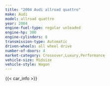 ```yaml
---
title: "2004 Audi allroad quattro"
make: Audi
model: allroad quattro
year: 2004
engine-fuel-type: regular unleaded
engine-hp: 300
engine-cylinders: 8
transmission-type: Automatic
driven-wheels: all wheel drive
number-of-doors: 4
market-category: Crossover,Luxury,Performance
vehicle-size: Midsize
vehicle-style: Wagon
---
```


{{< car_info >}}
